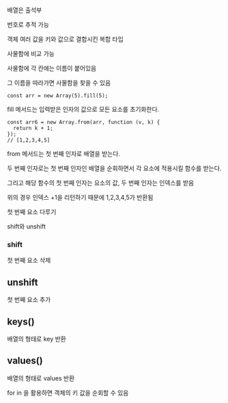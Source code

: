 배열은 출석부

번호로 추적 가능



객체 여러 값을 키와 값으로 결합시킨 복합 타입

사물함에 비교 가능

사물함에 각 칸에는 이름이 붙어있음

그 이름을 따라가면 사물함을 찾을 수 있음

```
const arr = new Array(5).fill(5);
```

fill 메서드는 입력받은 인자의 값으로 모든 요소를 초기화한다.

```
const arr6 = new Array.from(arr, function (v, k) {
  return k + 1;
});
// [1,2,3,4,5]
```

from 메서드는 첫 번째 인자로 배열을 받는다.

두 번째 인자로는 첫 번째 인자인 배열을 순회하면서 각 요소에 적용시킬 함수를 받는다.

그리고 해당 함수의 첫 번째 인자는 요소의 값, 두 번째 인자는 인덱스를 받음

위의 경우 인덱스 +1을 리턴하기 때문에 1,2,3,4,5가 반환됨



첫 번째 요소 다루기

shift와 unshift

### shift

첫 번째 요소 삭제

## unshift

첫 번째 요소 추가





## keys()

배열의 형태로 key 반환

## values()

배열의 형태로 values 반환



for in 을 활용하면 객체의 키 값을 순회할 수 있음

